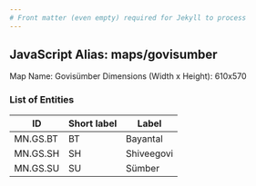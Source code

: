 ```yaml
---
# Front matter (even empty) required for Jekyll to process
---
```


## JavaScript Alias: maps/govisumber

Map Name: Govisümber
Dimensions (Width x Height): 610x570





### List of Entities

ID | Short label | Label
---|---|---|
MN.GS.BT | BT | Bayantal
MN.GS.SH | SH | Shiveegovi
MN.GS.SU | SU | Sümber